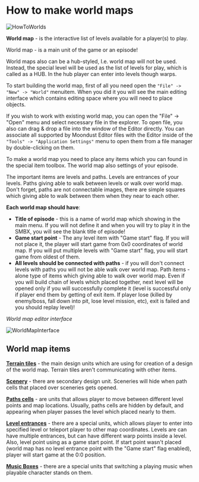 # How to make world maps

![HowToWorlds](HowToMakeWorlds.png ':no-zoom')

**World map** - is the interactive list of levels available for a player(s) to play.

World map - is a main unit of the game or an episode!

World maps also can be a hub-styled, I.e. world map will not be
used. Instead, the special level will be used as the list of levels for play,
which is called as a HUB. In the hub player can enter into levels though warps.

To start building the world map, first of all you need open the
`"File" -> "New" -> "World"` menuitem. When you did it you will
see the main editing interface which contains editing space
where you will need to place objects.

If you wish to work with existing world map, you can open the "File" -> "Open"
menu and select necessary file in the explorer. To open file, you also can 
drag & drop a file into the window of the Editor directly. You can associate
all supported by Moondust Editor files with the Editor inside of the
`"Tools" -> "Application Settings"` menu to open them from a file manager by
double-clicking on them.

To make a world map you need to place any items which you can found
in the special item toolbox. The world map also settings of
your episode.

The important items are levels and paths. Levels are entrances
of your levels. Paths giving able to walk between levels or
walk over world map. Don't forget, paths are not connectable
images, there are simple squares which giving able to walk between
them when they near to each other.


**Each world map should have**:

* **Title of episode** - this is a name of world map which showing
in the main menu. If you will not define it and when you will try
to play it in the SMBX, you will see the blank title of episode!
* **Game start point** - The any level item with "Game start" flag.
If you will not place it, the player will start game from 0x0
coordinates of world map. If you will put multiple levels with
"Game start" flag, you will start game from oldest of them.
* **All levels should be connected with paths** - if you will don't
connect levels with paths you will not be able walk over world map.
Path items - alone type of items which giving able to walk over
world map. Even if you will build chain of levels which placed
together, next level will be opened only if you will successfully
complete it (level is successful only if player end them by getting
of exit item. If player lose (killed by enemy/boss, fall down into pit,
lose level mission, etc), exit is failed and you should replay level)!

_World map editor interface_

![WorldMapInterface](../../screenshots/WorldEditing/WorldEdit_Workspace.png)


## World map items

**[Terrain tiles](../../EditWorld/Items#terrain-tiles)** - the main design units which are using for creation
of a design of the world map. Terrain tiles aren't communicating with
other items.

**[Scenery](../../EditWorld/Items#sceneries)** - there are secondary design unit. Sceneries will hide when
path cells that placed over sceneries gets opened.

**[Paths cells](../../EditWorld/Items#paths)** - are units that allows player to move between different
level points and map locations. Usually, paths cells are hidden by default, and appearing when player passes
the level which placed nearly to them.

**[Level entrances](../../EditWorld/Items#level-entrances)** - there are
a special units, which allows player to enter into specified level or
teleport player to other map coordinates. Levels are can have multiple entrances,
but can have different warp points inside a level. Also, level point using as a
game start point. If start point wasn't placed (world map has no
level entrance point with the "Game start" flag enabled), player will start game
at the 0:0 position.

**[Music Boxes](../../EditWorld/Items#music-boxes)** - there are a special units that switching a playing
music when playable character stands on them.
